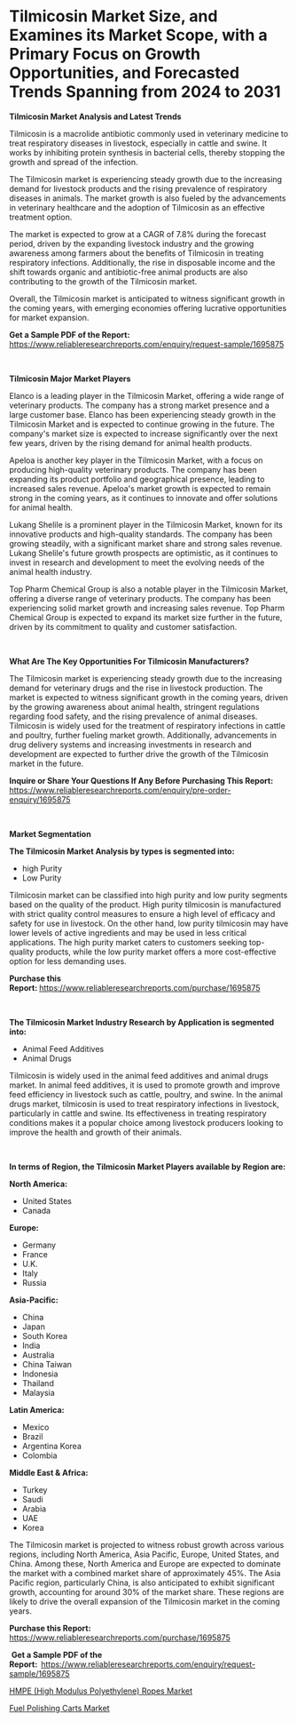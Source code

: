 <p><h1>Tilmicosin Market Size, and Examines its Market Scope, with a Primary Focus on Growth Opportunities, and Forecasted Trends Spanning from 2024 to 2031</h1></p><p><strong>Tilmicosin Market Analysis and Latest Trends</strong></p>
<p><p>Tilmicosin is a macrolide antibiotic commonly used in veterinary medicine to treat respiratory diseases in livestock, especially in cattle and swine. It works by inhibiting protein synthesis in bacterial cells, thereby stopping the growth and spread of the infection.</p><p>The Tilmicosin market is experiencing steady growth due to the increasing demand for livestock products and the rising prevalence of respiratory diseases in animals. The market growth is also fueled by the advancements in veterinary healthcare and the adoption of Tilmicosin as an effective treatment option.</p><p>The market is expected to grow at a CAGR of 7.8% during the forecast period, driven by the expanding livestock industry and the growing awareness among farmers about the benefits of Tilmicosin in treating respiratory infections. Additionally, the rise in disposable income and the shift towards organic and antibiotic-free animal products are also contributing to the growth of the Tilmicosin market.</p><p>Overall, the Tilmicosin market is anticipated to witness significant growth in the coming years, with emerging economies offering lucrative opportunities for market expansion.</p></p>
<p><strong>Get a Sample PDF of the Report:&nbsp;</strong> <a href="https://www.reliableresearchreports.com/enquiry/request-sample/1695875">https://www.reliableresearchreports.com/enquiry/request-sample/1695875</a></p>
<p>&nbsp;</p>
<p><strong>Tilmicosin Major Market Players</strong></p>
<p><p>Elanco is a leading player in the Tilmicosin Market, offering a wide range of veterinary products. The company has a strong market presence and a large customer base. Elanco has been experiencing steady growth in the Tilmicosin Market and is expected to continue growing in the future. The company's market size is expected to increase significantly over the next few years, driven by the rising demand for animal health products.</p><p>Apeloa is another key player in the Tilmicosin Market, with a focus on producing high-quality veterinary products. The company has been expanding its product portfolio and geographical presence, leading to increased sales revenue. Apeloa's market growth is expected to remain strong in the coming years, as it continues to innovate and offer solutions for animal health.</p><p>Lukang Shelile is a prominent player in the Tilmicosin Market, known for its innovative products and high-quality standards. The company has been growing steadily, with a significant market share and strong sales revenue. Lukang Shelile's future growth prospects are optimistic, as it continues to invest in research and development to meet the evolving needs of the animal health industry.</p><p>Top Pharm Chemical Group is also a notable player in the Tilmicosin Market, offering a diverse range of veterinary products. The company has been experiencing solid market growth and increasing sales revenue. Top Pharm Chemical Group is expected to expand its market size further in the future, driven by its commitment to quality and customer satisfaction.</p></p>
<p>&nbsp;</p>
<p><strong>What Are The Key Opportunities For Tilmicosin Manufacturers?</strong></p>
<p><p>The Tilmicosin market is experiencing steady growth due to the increasing demand for veterinary drugs and the rise in livestock production. The market is expected to witness significant growth in the coming years, driven by the growing awareness about animal health, stringent regulations regarding food safety, and the rising prevalence of animal diseases. Tilmicosin is widely used for the treatment of respiratory infections in cattle and poultry, further fueling market growth. Additionally, advancements in drug delivery systems and increasing investments in research and development are expected to further drive the growth of the Tilmicosin market in the future.</p></p>
<p><strong>Inquire or Share Your Questions If Any Before Purchasing This Report:</strong> <a href="https://www.reliableresearchreports.com/enquiry/pre-order-enquiry/1695875">https://www.reliableresearchreports.com/enquiry/pre-order-enquiry/1695875</a></p>
<p>&nbsp;</p>
<p><strong>Market Segmentation</strong></p>
<p><strong>The Tilmicosin Market Analysis by types is segmented into:</strong></p>
<p><ul><li>high Purity</li><li>Low Purity</li></ul></p>
<p><p>Tilmicosin market can be classified into high purity and low purity segments based on the quality of the product. High purity tilmicosin is manufactured with strict quality control measures to ensure a high level of efficacy and safety for use in livestock. On the other hand, low purity tilmicosin may have lower levels of active ingredients and may be used in less critical applications. The high purity market caters to customers seeking top-quality products, while the low purity market offers a more cost-effective option for less demanding uses.</p></p>
<p><strong>Purchase this Report:&nbsp;</strong><a href="https://www.reliableresearchreports.com/purchase/1695875">https://www.reliableresearchreports.com/purchase/1695875</a></p>
<p>&nbsp;</p>
<p><strong>The Tilmicosin Market Industry Research by Application is segmented into:</strong></p>
<p><ul><li>Animal Feed Additives</li><li>Animal Drugs</li></ul></p>
<p><p>Tilmicosin is widely used in the animal feed additives and animal drugs market. In animal feed additives, it is used to promote growth and improve feed efficiency in livestock such as cattle, poultry, and swine. In the animal drugs market, tilmicosin is used to treat respiratory infections in livestock, particularly in cattle and swine. Its effectiveness in treating respiratory conditions makes it a popular choice among livestock producers looking to improve the health and growth of their animals.</p></p>
<p>&nbsp;</p>
<p><strong>In terms of Region, the Tilmicosin Market Players available by Region are:</strong></p>
<p>
    <p> <strong> North America: </strong>
        <ul>
            <li>United States</li>
            <li>Canada</li>
        </ul>
        </p> 
    <p> <strong> Europe: </strong>
        <ul>
            <li>Germany</li>
            <li>France</li>
            <li>U.K.</li>
            <li>Italy</li>
            <li>Russia</li>
        </ul>
        </p> 
    <p> <strong> Asia-Pacific: </strong>
        <ul>
            <li>China</li>
            <li>Japan</li>
            <li>South Korea</li>
            <li>India</li>
            <li>Australia</li>
            <li>China Taiwan</li>
            <li>Indonesia</li>
            <li>Thailand</li>
            <li>Malaysia</li>
        </ul>
        </p> 
    <p> <strong> Latin America: </strong>
        <ul>
            <li>Mexico</li>
            <li>Brazil</li>
            <li>Argentina Korea</li>
            <li>Colombia</li>
        </ul>
        </p> 
    <p> <strong> Middle East & Africa: </strong>
        <ul>
            <li>Turkey</li>
            <li>Saudi</li>
            <li>Arabia</li>
            <li>UAE</li>
            <li>Korea</li>
        </ul>
    </p>
    </p>
<p><p>The Tilmicosin market is projected to witness robust growth across various regions, including North America, Asia Pacific, Europe, United States, and China. Among these, North America and Europe are expected to dominate the market with a combined market share of approximately 45%. The Asia Pacific region, particularly China, is also anticipated to exhibit significant growth, accounting for around 30% of the market share. These regions are likely to drive the overall expansion of the Tilmicosin market in the coming years.</p></p>
<p><strong>Purchase this Report: </strong><a href="https://www.reliableresearchreports.com/purchase/1695875">https://www.reliableresearchreports.com/purchase/1695875</a></p>
<p>&nbsp;<strong>Get a Sample PDF of the Report:&nbsp;&nbsp;</strong><a href="https://www.reliableresearchreports.com/enquiry/request-sample/1695875">https://www.reliableresearchreports.com/enquiry/request-sample/1695875</a></p>
<p><strong></strong></p>
<p><p><a href="https://issuu.com/reportprime-2/docs/hmpe-high-modulus-polyethylene-ropes-market-size-2">HMPE (High Modulus Polyethylene) Ropes Market</a></p><p><a href="https://issuu.com/reportprime-2/docs/fuel-polishing-carts-market-size-2030.pptx">Fuel Polishing Carts Market</a></p></p>